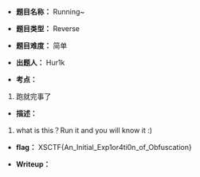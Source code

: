* **题目名称：** Running~

* **题目类型：** Reverse

* **题目难度：** 简单

* **出题人：** Hur1k

* **考点：**  

1. 跑就完事了

* **描述：** 
1. what is this？Run it and you will know it :)

* **flag：** XSCTF{An_Initial_Exp1or4ti0n_of_Obfuscation}

* **Writeup：** 
